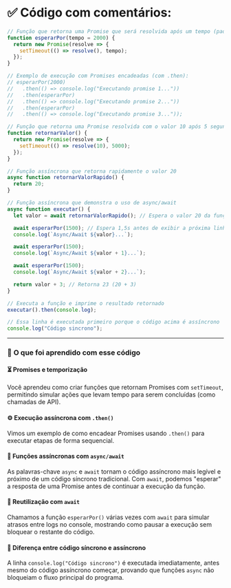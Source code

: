 # ✅ Código com comentários:

```js
// Função que retorna uma Promise que será resolvida após um tempo (padrão: 2000ms)
function esperarPor(tempo = 2000) {
  return new Promise(resolve => {
    setTimeout(() => resolve(), tempo);
  });
}

// Exemplo de execução com Promises encadeadas (com .then):
// esperarPor(2000)
//   .then(() => console.log("Executando promise 1..."))
//   .then(esperarPor)
//   .then(() => console.log("Executando promise 2..."))
//   .then(esperarPor)
//   .then(() => console.log("Executando promise 3..."));

// Função que retorna uma Promise resolvida com o valor 10 após 5 segundos
function retornarValor() {
  return new Promise(resolve => {
    setTimeout(() => resolve(10), 5000);
  });
}

// Função assíncrona que retorna rapidamente o valor 20
async function retornarValorRapido() {
  return 20;
}

// Função assíncrona que demonstra o uso de async/await
async function executar() {
  let valor = await retornarValorRapido(); // Espera o valor 20 da função assíncrona

  await esperarPor(1500); // Espera 1,5s antes de exibir a próxima linha
  console.log(`Async/Await ${valor}...`);

  await esperarPor(1500);
  console.log(`Async/Await ${valor + 1}...`);

  await esperarPor(1500);
  console.log(`Async/Await ${valor + 2}...`);

  return valor + 3; // Retorna 23 (20 + 3)
}

// Executa a função e imprime o resultado retornado
executar().then(console.log);

// Essa linha é executada primeiro porque o código acima é assíncrono
console.log("Código sincrono");
```

---

### 📘 **O que foi aprendido com esse código**

#### ⏳ **Promises e temporização**

Você aprendeu como criar funções que retornam Promises com `setTimeout`, permitindo simular ações que levam tempo para serem concluídas (como chamadas de API).

#### ⚙️ **Execução assíncrona com `.then()`**

Vimos um exemplo de como encadear Promises usando `.then()` para executar etapas de forma sequencial.

#### 🧠 **Funções assíncronas com `async/await`**

As palavras-chave `async` e `await` tornam o código assíncrono mais legível e próximo de um código síncrono tradicional. Com `await`, podemos "esperar" a resposta de uma Promise antes de continuar a execução da função.

#### 🔁 **Reutilização com `await`**

Chamamos a função `esperarPor()` várias vezes com `await` para simular atrasos entre logs no console, mostrando como pausar a execução sem bloquear o restante do código.

#### 🔄 **Diferença entre código síncrono e assíncrono**

A linha `console.log("Código sincrono")` é executada imediatamente, antes mesmo do código assíncrono começar, provando que funções `async` não bloqueiam o fluxo principal do programa.

